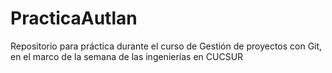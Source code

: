 # PracticaAutlan
Repositorio para práctica durante el curso de Gestión de proyectos con Git, en el marco de la semana de las ingenierías en CUCSUR
